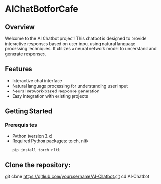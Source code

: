 # AIChatBotforCafe


## Overview

Welcome to the AI Chatbot project! This chatbot is designed to provide interactive responses based on user input using natural language processing techniques. It utilizes a neural network model to understand and generate responses.

## Features

- Interactive chat interface
- Natural language processing for understanding user input
- Neural network-based response generation
- Easy integration with existing projects

## Getting Started

### Prerequisites

- Python (version 3.x)
- Required Python packages: torch, nltk
  ```bash
  pip install torch nltk

## Clone the repository:
git clone https://github.com/yourusername/AI-Chatbot.git
cd AI-Chatbot


